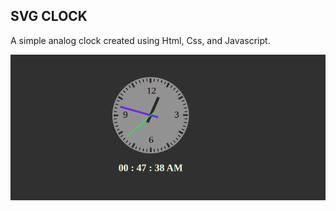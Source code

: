 ## SVG CLOCK

A simple analog clock created using Html, Css, and Javascript.

<img src="assets/clock.png" />
